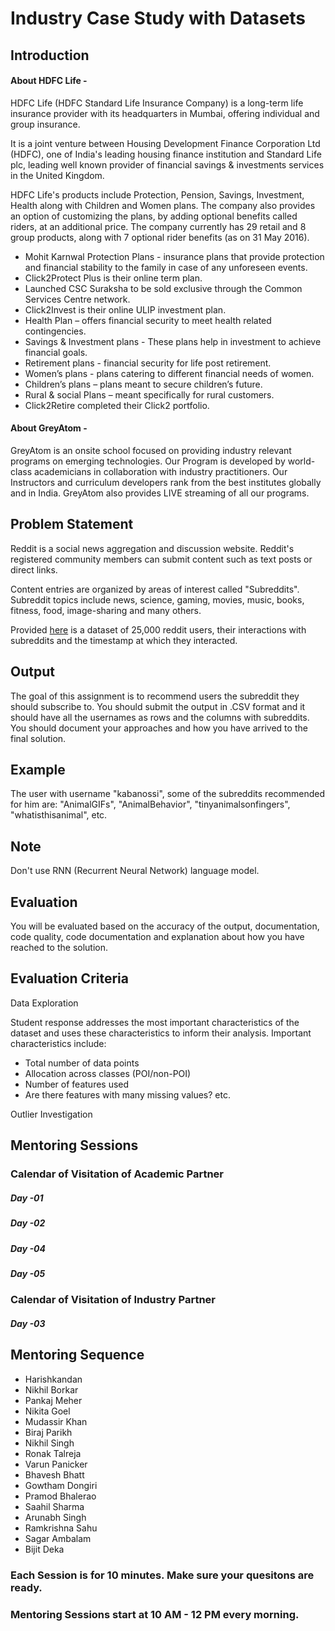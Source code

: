 # Industry Case Study with Datasets

## Introduction

#### About HDFC Life - 

HDFC Life (HDFC Standard Life Insurance Company) is a long-term life insurance provider with its headquarters in Mumbai, offering individual and group insurance.

It is a joint venture between Housing Development Finance Corporation Ltd (HDFC), one of India's leading housing finance institution and Standard Life plc, leading well known provider of financial savings & investments services in the United Kingdom. 

HDFC Life's products include Protection, Pension, Savings, Investment, Health along with Children and Women plans. The company also provides an option of customizing the plans, by adding optional benefits called riders, at an additional price. The company currently has 29 retail and 8 group products, along with 7 optional rider benefits (as on 31 May 2016).

* Mohit Karnwal Protection Plans - insurance plans that provide protection and financial stability to the family in case of any unforeseen events.
* Click2Protect Plus is their online term plan.
* Launched CSC Suraksha to be sold exclusive through the Common Services Centre network.
* Click2Invest is their online ULIP investment plan.
* Health Plan – offers financial security to meet health related contingencies.
* Savings & Investment plans - These plans help in investment to achieve financial goals.
* Retirement plans - financial security for life post retirement.
* Women’s plans - plans catering to different financial needs of women.
* Children’s plans – plans meant to secure children’s future.
* Rural & social Plans – meant specifically for rural customers.
* Click2Retire completed their Click2 portfolio.

#### About GreyAtom - 

GreyAtom is an onsite school focused on providing industry relevant programs on emerging technologies. Our Program is developed by world-class academicians in collaboration with industry practitioners. Our Instructors and curriculum developers rank from the best institutes globally and in India. GreyAtom also provides LIVE streaming of all our programs.

## Problem Statement

Reddit is a social news aggregation and discussion website. Reddit's registered community members can submit content such as text posts or direct links.

Content entries are organized by areas of interest called "Subreddits". Subreddit topics include news, science, gaming, movies, music, books, fitness, food, image-sharing and many others.

Provided [here](https://s3.ap-south-1.amazonaws.com/greyatom-files/25000-users.zip) is a dataset of 25,000 reddit users, their interactions with subreddits and the timestamp at which they interacted.

## Output

The goal of this assignment is to recommend users the subreddit they should subscribe to. You should submit the output in .CSV format and it should have all the usernames as rows and the columns with subreddits. You should document your approaches and how you have arrived to the final solution.

## Example

The user with username "kabanossi", some of the subreddits recommended for him are: "AnimalGIFs", "AnimalBehavior", "tinyanimalsonfingers", "whatisthisanimal", etc.

## Note

Don't use RNN (Recurrent Neural Network) language model.

## Evaluation

You will be evaluated based on the accuracy of the output, documentation, code quality, code documentation and explanation about how you have reached to the solution.

## Evaluation Criteria
Data Exploration

Student response addresses the most important characteristics of the dataset and uses these characteristics to inform their analysis. Important characteristics include:
* Total number of data points
* Allocation across classes (POI/non-POI)
* Number of features used
* Are there features with many missing values? etc.

Outlier Investigation



## Mentoring Sessions
### Calendar of Visitation of Academic Partner
##### Day -01
##### Day -02
##### Day -04
##### Day -05
### Calendar of Visitation of Industry Partner
##### Day -03

## Mentoring Sequence
* Harishkandan
* Nikhil Borkar
* Pankaj Meher
* Nikita Goel
* Mudassir Khan
* Biraj Parikh
* Nikhil Singh
* Ronak Talreja
* Varun Panicker
* Bhavesh Bhatt
* Gowtham Dongiri
* Pramod Bhalerao
* Saahil Sharma
* Arunabh Singh
* Ramkrishna Sahu
* Sagar Ambalam
* Bijit Deka

### Each Session is for 10 minutes. Make sure your quesitons are ready.
### Mentoring Sessions start at 10 AM - 12 PM every morning.



